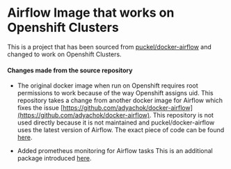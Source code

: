 # Airflow Image that works on Openshift Clusters

This is a project that has been sourced from [puckel/docker-airflow](https://github.com/puckel/docker-airflow) and changed to work on Openshift Clusters.

#### Changes made from the source repository
* The original docker image when run on Openshift requires root permissions to work because of the way Openshift assigns uid. This repository takes a change from another docker image for Airflow which fixes the issue [https://github.com/adyachok/docker-airflow](https://github.com/adyachok/docker-airflow).
  This repository is not used directly because it is not maintained and puckel/docker-airflow uses the latest version of Airflow.
  The exact piece of code can be found [here](https://github.com/adyachok/docker-airflow/blob/master/script/entrypoint.sh#L70).

* Added prometheus monitoring for Airflow tasks
  This is an additional package introduced [here](https://github.com/epoch8/airflow-exporter).
